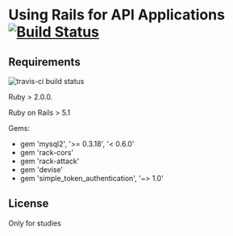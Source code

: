 # Using Rails for API Applications [![Build Status](https://travis-ci.org/doamaral/apirails.svg?branch=master)](https://travis-ci.org/doamaral/apirails)

## Requirements

![travis-ci build status](https://travis-ci.org/jonmagic/arca.svg)

Ruby > 2.0.0.

Ruby on Rails > 5.1

Gems:
  * gem 'mysql2', '>= 0.3.18', '< 0.6.0'
  * gem 'rack-cors'
  * gem 'rack-attack'
  * gem 'devise'
  * gem 'simple_token_authentication', '~> 1.0'

## License

Only for studies
